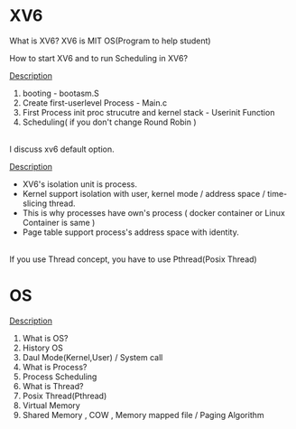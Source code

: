 
# XV6
What is XV6?
XV6 is MIT OS(Program to help student)

How to start XV6 and to run Scheduling in XV6?

[Description](https://dortmoot.tistory.com/28)

1. booting - bootasm.S
2. Create first-userlevel Process - Main.c
3. First Process init proc strucutre and kernel stack - Userinit Function
4. Scheduling( if you don't change Round Robin )

<br/>
I discuss xv6 default option.

[Description](https://dortmoot.tistory.com/27)

 - XV6's isolation unit is process.
 - Kernel support isolation with user, kernel mode / address space /
   time-slicing thread.
 - This is why processes have own's process ( docker container or Linux
   Container is same )
 - Page table support process's address space with identity.

<br/>
If you use Thread concept, you have to use Pthread(Posix Thread)

# OS 
[Description](https://dortmoot.tistory.com/category/CS/OS)

1. What is OS?
2. History OS
3. Daul Mode(Kernel,User) / System call 
4. What is Process?
5. Process Scheduling
6. What is Thread?
7. Posix Thread(Pthread)
8. Virtual Memory
9. Shared Memory , COW , Memory mapped file / Paging Algorithm
